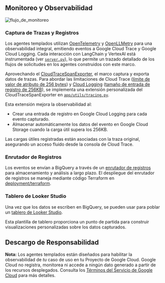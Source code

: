 ## Monitoreo y Observabilidad

![flujo_de_monitoreo](https://storage.googleapis.com/github-repo/generative-ai/sample-apps/e2e-gen-ai-app-starter-pack/monitoring_flow.png)

### Captura de Trazas y Registros

Los agentes templados utilizan [OpenTelemetry](https://opentelemetry.io/) y [OpenLLMetry](https://github.com/traceloop/openllmetry) para una observabilidad integral, emitiendo eventos a Google Cloud Trace y Google Cloud Logging. Cada interacción con LangChain y VertexAI está instrumentada (ver [`server.py`](server.py)), lo que permite un trazado detallado de los flujos de solicitudes en los agentes construidos con este marco.

Aprovechando el [CloudTraceSpanExporter](https://cloud.google.com/python/docs/reference/spanner/latest/opentelemetry-tracing), el marco captura y exporta datos de trazas. Para abordar las limitaciones de Cloud Trace ([límite de valor de atributo de 256 bytes](https://cloud.google.com/trace/docs/quotas#limits_on_spans)) y [Cloud Logging](https://cloud.google.com/logging/quotas) ([tamaño de entrada de registro de 256KB](https://cloud.google.com/logging/quotas)), se implementa una extensión personalizada del CloudTraceSpanExporter en [`app/utils/tracing.py`](app/utils/tracing.py).

Esta extensión mejora la observabilidad al:

- Crear una entrada de registro en Google Cloud Logging para cada evento capturado.
- Almacenar automáticamente los datos del evento en Google Cloud Storage cuando la carga útil supera los 256KB.

Las cargas útiles registradas están asociadas con la traza original, asegurando un acceso fluido desde la consola de Cloud Trace.

### Enrutador de Registros

Los eventos se envían a BigQuery a través de un [enrutador de registros](https://cloud.google.com/logging/docs/routing/overview) para almacenamiento y análisis a largo plazo. El despliegue del enrutador de registros se maneja mediante código Terraform en [deployment/terraform](../deployment/terraform).

### Tablero de Looker Studio

Una vez que los datos se escriben en BigQuery, se pueden usar para poblar un [tablero de Looker Studio](https://lookerstudio.google.com/c/reporting/fa742264-4b4b-4c56-81e6-a667dd0f853f/page/tEnnC).

Esta plantilla de tablero proporciona un punto de partida para construir visualizaciones personalizadas sobre los datos capturados.

## Descargo de Responsabilidad

**Nota:** Los agentes templados están diseñados para habilitar la observabilidad de *tu* caso de uso en tu Proyecto de Google Cloud. Google Cloud no registra, monitorea ni accede a ningún dato generado a partir de los recursos desplegados. Consulta los [Términos del Servicio de Google Cloud](https://cloud.google.com/terms/service-terms) para más detalles.
